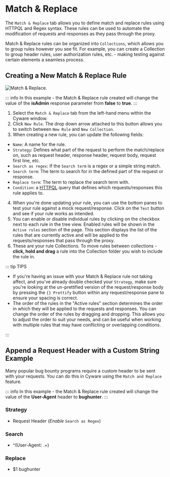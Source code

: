 # Match & Replace

The `Match & Replace` tab allows you to define match and replace rules using HTTPQL and Regex syntax. These rules can be used to automate the modification of requests and responses as they pass through the proxy.

Match & Replace rules can be organized into `Collections`, which allows you to group rules however you see fit. For example, you can create a Collection to group header rules, user authorization rules, etc. - making testing against certain elements a seamless process.

## Creating a New Match & Replace Rule

<img alt="Match & Replace." src="/_images/matchreplace_marked_layout.png" center/>

::: info
In this example - the Match & Replace rule created will change the value of the **isAdmin** response parameter from **false** to **true**.
:::

1. Select the `Match & Replace` tab from the left-hand menu within the Cyware window.
2. Click `New Rule`. The drop down arrow attached to this button allows you to switch between `New Rule` and `New Collection`.
3. When creating a new rule, you can update the following fields:

- `Name`: A name for the rule.
- `Strategy`: Defines what part of the request to perform the match/replace on, such as request header, response header, request body, request first line, etc.
- `Search as regex`: If the `Search term` is a regex or a simple string match.
- `Search term`: The term to search for in the defined part of the request or response.
- `Replace term`: The term to replace the search term with.
- `Condition`: a [HTTPQL](/concepts/essentials/httpql.html) query that defines which requests/responses this rule applies to.

4. When you're done updating your rule, you can use the bottom panes to test your rule against a mock request/response. Click on the `Test` button and see if your rule works as intended.
5. You can enable or disable individual rules by clicking on the checkbox next to each rule in the tree view. Enabled rules will be shown in the `Active rules` section of the page. This section displays the list of the rules that are currently active and will be applied to the requests/responses that pass through the proxy.
6. These are your rule Collections. To move rules between collections - **click, hold and drag** a rule into the Collection folder you wish to include the rule in.

::: tip TIPS

- If you're having an issue with your Match & Replace rule not taking affect, and you've already double checked your `Strategy`,
make sure you're looking at the un-prettified version of the request/response body by pressing the `{} Prettify` button within any request/response pane to ensure your spacing is correct.
- The order of the rules in the "Active rules" section determines the order in which they will be applied to the requests and responses. You can change the order of the rules by dragging and dropping. This allows you to adjust the order to suit your needs, and can be useful when working with multiple rules that may have conflicting or overlapping conditions.

:::

## Append a Request Header with a Custom String Example

Many popular bug bounty programs require a custom header to be sent with your requests. You can do this in Cyware using the `Match and Replace` feature.

::: info
In this example - the Match & Replace rule created will change the value of the **User-Agent** header to **bughunter**.
:::

### Strategy

- Request Header (_Enable_ `Search as Regex`)

### Search

- ^(User-Agent: .+)

### Replace

- $1 bughunter
